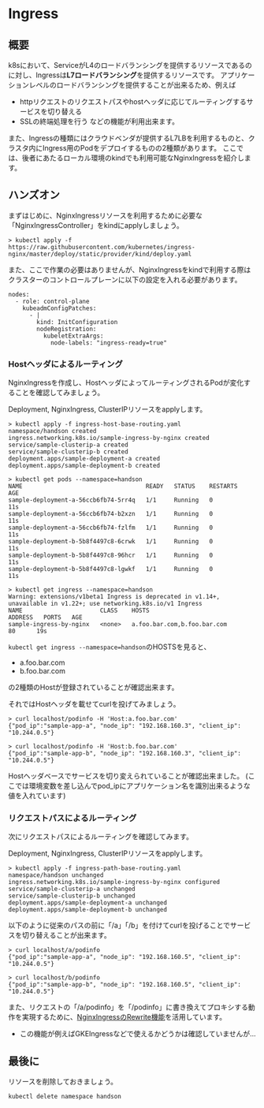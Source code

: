 # Ingress

## 概要

k8sにおいて、ServiceがL4のロードバランシングを提供するリソースであるのに対し、Ingressは**L7ロードバランシング**を提供するリソースです。
アプリケーションレベルのロードバランシングを提供することが出来るため、例えば
- httpリクエストのリクエストパスやhostヘッダに応じてルーティングするサービスを切り替える
- SSLの終端処理を行う
などの機能が利用出来ます。

また、Ingressの種類にはクラウドベンダが提供するL7LBを利用するものと、クラスタ内にIngress用のPodをデプロイするものの2種類があります。
ここでは、後者にあたるローカル環境のkindでも利用可能なNginxIngressを紹介します。

## ハンズオン

まずはじめに、NginxIngressリソースを利用するために必要な「NginxIngressController」をkindにapplyしましょう。
```
> kubectl apply -f https://raw.githubusercontent.com/kubernetes/ingress-nginx/master/deploy/static/provider/kind/deploy.yaml
```
また、ここで作業の必要はありませんが、NginxIngressをkindで利用する際はクラスターのコントロールプレーンに以下の設定を入れる必要があります。
```
nodes:
  - role: control-plane
    kubeadmConfigPatches:
      - |
        kind: InitConfiguration
        nodeRegistration:
          kubeletExtraArgs:
            node-labels: "ingress-ready=true"
```

### Hostヘッダによるルーティング

NginxIngressを作成し、HostヘッダによってルーティングされるPodが変化することを確認してみましょう。

Deployment, NginxIngress, ClusterIPリソースをapplyします。
```
> kubectl apply -f ingress-host-base-routing.yaml 
namespace/handson created
ingress.networking.k8s.io/sample-ingress-by-nginx created
service/sample-clusterip-a created
service/sample-clusterip-b created
deployment.apps/sample-deployment-a created
deployment.apps/sample-deployment-b created

> kubectl get pods --namespace=handson
NAME                                   READY   STATUS    RESTARTS   AGE
sample-deployment-a-56ccb6fb74-5rr4q   1/1     Running   0          11s
sample-deployment-a-56ccb6fb74-b2xzn   1/1     Running   0          11s
sample-deployment-a-56ccb6fb74-fzlfm   1/1     Running   0          11s
sample-deployment-b-5b8f4497c8-6crwk   1/1     Running   0          11s
sample-deployment-b-5b8f4497c8-96hcr   1/1     Running   0          11s
sample-deployment-b-5b8f4497c8-lgwkf   1/1     Running   0          11s

> kubectl get ingress --namespace=handson
Warning: extensions/v1beta1 Ingress is deprecated in v1.14+, unavailable in v1.22+; use networking.k8s.io/v1 Ingress
NAME                      CLASS    HOSTS                         ADDRESS   PORTS   AGE
sample-ingress-by-nginx   <none>   a.foo.bar.com,b.foo.bar.com             80      19s
```

`kubectl get ingress --namespace=handson`のHOSTSを見ると、
- a.foo.bar.com
- b.foo.bar.com

の2種類のHostが登録されていることが確認出来ます。

それではHostヘッダを載せてcurlを投げてみましょう。

```
> curl localhost/podinfo -H 'Host:a.foo.bar.com'
{"pod_ip":"sample-app-a", "node_ip": "192.168.160.3", "client_ip": "10.244.0.5"}

> curl localhost/podinfo -H 'Host:b.foo.bar.com'
{"pod_ip":"sample-app-b", "node_ip": "192.168.160.3", "client_ip": "10.244.0.5"}
```

Hostヘッダベースでサービスを切り変えられていることが確認出来ました。
(ここでは環境変数を差し込んでpod_ipにアプリケーション名を識別出来るような値を入れています)

### リクエストパスによるルーティング

次にリクエストパスによるルーティングを確認してみます。

Deployment, NginxIngress, ClusterIPリソースをapplyします。
```
> kubectl apply -f ingress-path-base-routing.yaml
namespace/handson unchanged
ingress.networking.k8s.io/sample-ingress-by-nginx configured
service/sample-clusterip-a unchanged
service/sample-clusterip-b unchanged
deployment.apps/sample-deployment-a unchanged
deployment.apps/sample-deployment-b unchanged
```

以下のように従来のパスの前に「/a」「/b」を付けてcurlを投げることでサービスを切り替えることが出来ます。

```
> curl localhost/a/podinfo                       
{"pod_ip":"sample-app-a", "node_ip": "192.168.160.5", "client_ip": "10.244.0.5"}

> curl localhost/b/podinfo
{"pod_ip":"sample-app-b", "node_ip": "192.168.160.5", "client_ip": "10.244.0.5"}
```

また、リクエストの「/a/podinfo」を「/podinfo」に書き換えてプロキシする動作を実現するために、[NginxIngressのRewrite機能](https://kubernetes.github.io/ingress-nginx/examples/rewrite/)を活用しています。
- この機能が例えばGKEIngressなどで使えるかどうかは確認していませんが...

## 最後に

リソースを削除しておきましょう。
```
kubectl delete namespace handson
```